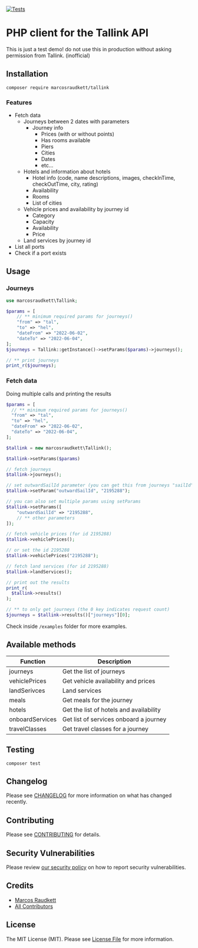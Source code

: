 [![Tests](https://github.com/marcosraudkett/tallink/actions/workflows/run-tests.yml/badge.svg)](https://github.com/marcosraudkett/tallink/actions/workflows/run-tests.yml)

# PHP client for the Tallink API

This is just a test demo! do not use this in production without asking permission from Tallink. (inofficial)

## Installation

```
composer require marcosraudkett/tallink
```

### Features

- Fetch data
  - Journeys between 2 dates with parameters
    - Journey info
      - Prices (with or without points)
      - Has rooms available
      - Piers
      - Cities
      - Dates
      - etc...
  - Hotels and information about hotels
    - Hotel info (code, name descriptions, images, checkInTime, checkOutTime, city, rating)
    - Availability
    - Rooms
    - List of cities
  - Vehicle prices and availability by journey id
    - Category
    - Capacity
    - Availability
    - Price
  - Land services by journey id
- List all ports
- Check if a port exists


## Usage 

### Journeys
```php
use marcosraudkett\Tallink;

$params = [
    // ** minimum required params for journeys()
    "from" => "tal",
    "to" => "hel",
    "dateFrom" => "2022-06-02",
    "dateTo" => "2022-06-04",
];
$journeys = Tallink::getInstance()->setParams($params)->journeys();

// ** print journeys
print_r($journeys); 
```
### Fetch data
Doing multiple calls and printing the results
```php
$params = [
  // ** minimum required params for journeys()
  "from" => "tal",
  "to" => "hel",
  "dateFrom" => "2022-06-02",
  "dateTo" => "2022-06-04",
];

$tallink = new marcosraudkett\Tallink();

$tallink->setParams($params)

// fetch journeys
$tallink->journeys();

// set outwardSailId parameter (you can get this from journeys "sailId")
$tallink->setParam("outwardSailId", "2195288");

// you can also set multiple params using setParams
$tallink->setParams([
    "outwardSailId" => "2195288",
    // ** other parameters
]);

// fetch vehicle prices (for id 2195288)
$tallink->vehiclePrices();

// or set the id 2195288
$tallink->vehiclePrices("2195288");

// fetch land services (for id 2195288)
$tallink->landServices();

// print out the results
print_r(
  $tallink->results()
);

// ** to only get journeys (the 0 key indicates request count)
$journeys = $tallink->results()["journeys"][0];
```

Check inside `/examples` folder for more examples.

## Available methods
<table>
  <thead>
    <tr>
      <th>Function</th>
      <th>Description</th>
    </tr>
  </thead>
  <tbody>
    <tr>
      <td>journeys</td>
      <td>Get the list of journeys</td>
    </tr>
    <tr>
      <td>vehiclePrices</td>
      <td>Get vehicle availability and prices</td>
    </tr>
    <tr>
      <td>landSerivces</td>
      <td>Land services</td>
    </tr>
    <tr>
      <td>meals</td>
      <td>Get meals for the journey</td>
    </tr>
    <tr>
      <td>hotels</td>
      <td>Get the list of hotels and availability</td>
    </tr>
    <tr>
      <td>onboardServices</td>
      <td>Get list of services onboard a journey</td>
    </tr>
    <tr>
      <td>travelClasses</td>
      <td>Get travel classes for a journey</td>
    </tr>
  </tbody>
</table>

## Testing

```
composer test
```

## Changelog

Please see [CHANGELOG](CHANGELOG.md) for more information on what has changed recently.

## Contributing

Please see [CONTRIBUTING](https://github.com/marcosraudkett/tallink/.github/blob/main/CONTRIBUTING.md) for details.

## Security Vulnerabilities

Please review [our security policy](../../security/policy) on how to report security vulnerabilities.

## Credits

- [Marcos Raudkett](https://github.com/marcosraudkett)
- [All Contributors](../../contributors)

## License

The MIT License (MIT). Please see [License File](LICENSE.md) for more information.